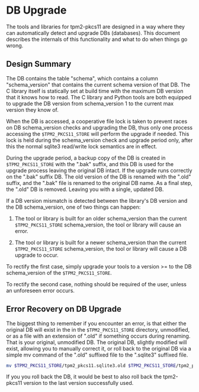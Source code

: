# DB Upgrade

The tools and libraries for tpm2-pkcs11 are designed in a way where they can automatically detect
and upgrade DBs (databases). This document describes the internals of this functionality and what
to do when things go wrong.

## Design Summary

The DB contains the table "schema", which contains a column "schema_version" that contains the
current schema version of that DB. The C library itself is statically set at build time with the
maximum DB version that it knows how to read. The C library and Python tools are both equipped to
upgrade the DB version from schema_version 1 to the current max version they know of.

When the DB is accessed, a cooperative file lock is taken to prevent races on DB schema_version
checks and upgrading the DB, thus only one process accessing the `$TPM2_PKCS11_STORE` will perform
the upgrade if needed. This lock is held during the schema_version check and upgrade period only,
after this the normal sqlite3 read/write lock semantics are in effect.

During the upgrade period, a backup copy of the DB is created in `$TPM2_PKCS11_STORE` with the ".bak"
suffix, and this DB is used for the upgrade process leaving the original DB intact. If the upgrade
runs correctly on the ".bak" suffix DB. The old version of the DB is renamed with the ".old" suffix,
and the ".bak" file is renamed to the original DB name. As a final step, the ".old" DB is removed.
Leaving you with a single, updated DB.

If a DB version mismatch is detected between the library's DB version and the DB schema_version,
one of two things can happen:

1. The tool or library is built for an older schema_version than the current `$TPM2_PKCS11_STORE`
   schema_version, the tool or library will cause an error.

2. The tool or library is built for a newer schema_version than the current `$TPM2_PKCS11_STORE`
   schema_version, the tool or library will cause a DB upgrade to occur.

To rectify the first case, simply upgrade your tools to a version >= to the DB schema_version
of the `$TPM2_PKCS11_STORE`.

To rectify the second case, nothing should be required of the user, unless an unforeseen error
occurs.

## Error Recovery on DB Upgrade

The biggest thing to remember if you encounter an error, is that either the original DB will
exist in the in the `$TPM2_PKCS11_STORE` directory, unmodified, or as a file with an extension
of ".old" if something occurs during renaming. That is your original, unmodified DB. The
original DB, slightly modified will exist, allowing you to manually correct it, or roll
back to the original DB via a simple mv command of the ".old" suffixed file to the ".sqlite3"
suffixed file.

```bash
mv $TPM2_PKCS11_STORE/tpm2_pkcs11.sqlite3.old $TPM2_PKCS11_STORE/tpm2_pkcs11.sqlite3
```

If you you roll back the DB, it would be best to also roll back the tpm2-pkcs11 version to the
last version successfully used.
